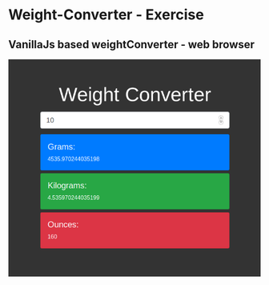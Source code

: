 # Weight-Converter - Exercise
VanillaJs based weightConverter - web browser
---

![Weight-Converter](https://github.com/r4nd3l/Weight-Converter/blob/master/img/weight_converter.png)
